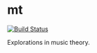 # mt

[![Build Status](https://travis-ci.org/brettbuddin/mt.png?branch=master)](https://travis-ci.org/brettbuddin/mt)

Explorations in music theory.
